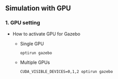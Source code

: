 ## Simulation with GPU

### 1. GPU setting

* How to activate GPU for Gazebo
  
  * Single GPU

    ```
    optirun gazebo
    ```

  * Multiple GPUs

    ```
    CUDA_VISIBLE_DEVICES=0,1,2 optirun gazebo
    ```
